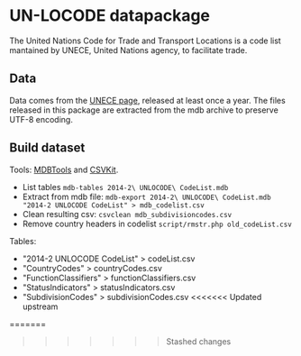# UN-LOCODE datapackage

The United Nations Code for Trade and Transport Locations is a code list mantained by UNECE, United Nations agency, to facilitate trade.

## Data

Data comes from the [UNECE page](http://www.unece.org/cefact/locode/welcome.html), released at least once a year. The files released in this package are extracted from the mdb archive to preserve UTF-8 encoding.

## Build dataset
Tools: [MDBTools](http://mdbtools.sourceforge.net/) and [CSVKit](https://github.com/onyxfish/csvkit).

- List tables ```mdb-tables 2014-2\ UNLOCODE\ CodeList.mdb```
- Extract from mdb file: ```mdb-export 2014-2\ UNLOCODE\ CodeList.mdb "2014-2 UNLOCODE CodeList" > mdb_codelist.csv```
- Clean resulting csv: ```csvclean mdb_subdivisioncodes.csv```
- Remove country headers in codelist ```script/rmstr.php old_codeList.csv```

Tables:

- "2014-2 UNLOCODE CodeList" > codeList.csv
- "CountryCodes" > countryCodes.csv
- "FunctionClassifiers" > functionClassifiers.csv
- "StatusIndicators" > statusIndicators.csv
- "SubdivisionCodes" > subdivisionCodes.csv
<<<<<<< Updated upstream

=======
>>>>>>> Stashed changes
